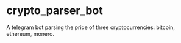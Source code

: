 # crypto_parser_bot
A telegram bot parsing the price of three cryptocurrencies: bitcoin, ethereum, monero.
